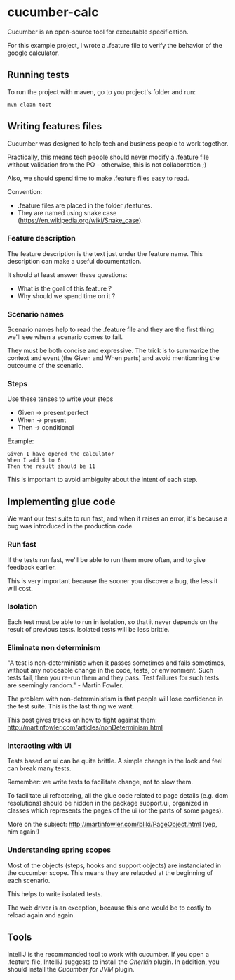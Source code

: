 # cucumber-calc

Cucumber is an open-source tool for executable specification.

For this example project, I wrote a .feature file to verify the behavior of the google calculator.

##  Running tests

To run the project with maven, go to you project's folder and run:

    mvn clean test

## Writing features files

Cucumber was designed to help tech and business people to work together.

Practically, this means tech people should never modify a .feature file without validation from the PO - otherwise, this is not collaboration ;)

Also, we should spend time to make .feature files easy to read.

Convention:
- .feature files are placed in the folder /features.
- They are named using snake case (https://en.wikipedia.org/wiki/Snake_case).

### Feature description

The feature description is the text just under the feature name. This description can make a useful documentation.

It should at least answer these questions:
- What is the goal of this feature ?
- Why should we spend time on it ?

### Scenario names

Scenario names help to read the .feature file and they are the first thing we'll see when a scenario comes to fail.

They must be both concise and expressive. The trick is to summarize the context and event (the Given and When parts) and avoid mentionning the outcoume of the scenario.

### Steps

Use these tenses to write your steps
- Given -> present perfect
- When -> present
- Then -> conditional
    
Example:

    Given I have opened the calculator
    When I add 5 to 6
    Then the result should be 11

This is important to avoid ambiguity about the intent of each step.

## Implementing glue code

We want our test suite to run fast, and when it raises an error, it's because a bug was introduced in the production code.

### Run fast

If the tests run fast, we'll be able to run them more often, and to give feedback earlier.

This is very important because the sooner you discover a bug, the  less it will cost.

### Isolation

Each test must be able to run in isolation, so that it never depends on the result of previous tests. Isolated tests will be less brittle.

### Eliminate non determinism

"A test is non-deterministic when it passes sometimes and fails sometimes, without any noticeable change in the code, tests, or environment. Such tests fail, then you re-run them and they pass. Test failures for such tests are seemingly random." - Martin Fowler.

The problem with non-deterministism is that people will lose confidence in the test suite. This is the last thing we want.

This post gives tracks on how to fight against them: http://martinfowler.com/articles/nonDeterminism.html

### Interacting with UI

Tests based on ui can be quite brittle. A simple change in the look and feel can break many tests.

Remember: we write tests to facilitate change, not to slow them.

To facilitate ui refactoring, all the glue code related to page details (e.g. dom resolutions) should be hidden in the package support.ui, organized in classes which represents the pages of the ui (or the parts of some pages).

More on the subject: http://martinfowler.com/bliki/PageObject.html (yep, him again!)

### Understanding spring scopes

Most of the objects (steps, hooks and support objects) are instanciated in the cucumber scope. This means they are relaoded at the beginning of each scenario.

This helps to write isolated tests.

The web driver is an exception, because this one would be to costly to reload again and again.


## Tools

IntelliJ is the recommanded tool to work with cucumber. If you open a .feature file, IntelliJ suggests to install the *Gherkin* plugin. In addition, you should install the *Cucumber for JVM* plugin.
